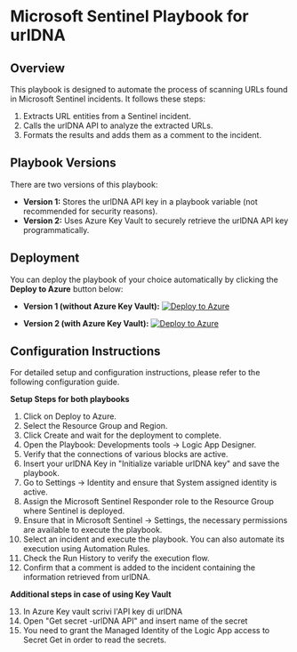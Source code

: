# Microsoft Sentinel Playbook for urlDNA

## Overview
This playbook is designed to automate the process of scanning URLs found in Microsoft Sentinel incidents. It follows these steps:

1. Extracts URL entities from a Sentinel incident.
2. Calls the urlDNA API to analyze the extracted URLs.
3. Formats the results and adds them as a comment to the incident.

## Playbook Versions
There are two versions of this playbook:

- **Version 1:** Stores the urlDNA API key in a playbook variable (not recommended for security reasons).
- **Version 2:** Uses Azure Key Vault to securely retrieve the urlDNA API key programmatically.

## Deployment
You can deploy the playbook of your choice automatically by clicking the **Deploy to Azure** button below:

- **Version 1 (without Azure Key Vault):** [![Deploy to Azure](https://aka.ms/deploytoazurebutton)](https://portal.azure.com/#create/Microsoft.Template/uri/https%3A%2F%2Fraw.githubusercontent.com%2Fformat81%2Fintegrations%2Frefs%2Fheads%2Fsentinel%2Fmicrosoft-sentinel%2Fazuredeploy.json)

- **Version 2 (with Azure Key Vault):**    [![Deploy to Azure](https://aka.ms/deploytoazurebutton)](https://portal.azure.com/#create/Microsoft.Template/uri/https%3A%2F%2Fraw.githubusercontent.com%2Fformat81%2Fintegrations%2Frefs%2Fheads%2Fsentinel%2Fmicrosoft-sentinel%2Fazuredeploy-kv.json)

## Configuration Instructions
For detailed setup and configuration instructions, please refer to the following configuration guide.

**Setup Steps for both playbooks**

1. Click on Deploy to Azure.
2. Select the Resource Group and Region.
3. Click Create and wait for the deployment to complete.
4. Open the Playbook: Developments tools → Logic App Designer.
5. Verify that the connections of various blocks are active.
6. Insert your urlDNA Key in "Initialize variable urlDNA key" and save the playbook.
7. Go to Settings → Identity and ensure that System assigned identity is active.
8. Assign the Microsoft Sentinel Responder role to the Resource Group where Sentinel is deployed.
9. Ensure that in Microsoft Sentinel → Settings, the necessary permissions are available to execute the playbook.
10. Select an incident and execute the playbook. You can also automate its execution using Automation Rules.
11. Check the Run History to verify the execution flow.
12. Confirm that a comment is added to the incident containing the information retrieved from urlDNA.

**Additional steps in case of using Key Vault**

13. In Azure Key vault scrivi l'API key di urlDNA
14. Open "Get secret -urlDNA API" and insert name of the secret
15. You need to grant the Managed Identity of the Logic App access to Secret Get in order to read the secrets.